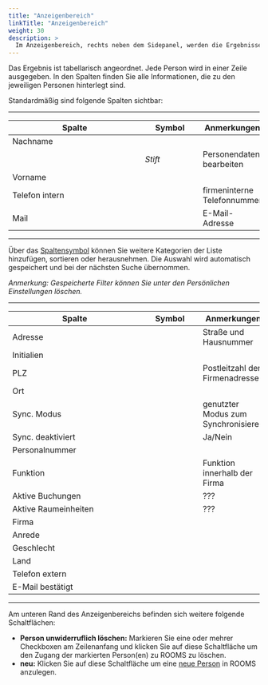 ```yaml
---
title: "Anzeigenbereich"
linkTitle: "Anzeigenbereich"
weight: 30
description: >
  Im Anzeigenbereich, rechts neben dem Sidepanel, werden die Ergebnisse Ihrer Suche in Listenform ausgegeben.
---
```

Das Ergebnis ist tabellarisch angeordnet. Jede Person wird in einer Zeile ausgegeben. In den Spalten finden Sie alle Informationen, die zu den jeweiligen Personen hinterlegt sind.  

<!-- Bilder Anzeigenbereich -->

Standardmäßig sind folgende Spalten sichtbar:

---
|<div style="width:250px">Spalte</div>|<div style="width:100px">Symbol</div>|Anmerkungen|
|---|---|---|
|Nachname|||
||_Stift_|Personendaten bearbeiten|
|Vorname|||
|Telefon intern||firmeninterne Telefonnummer|
|Mail||E-Mail-Adresse|
---

<!-- Stiftsymbol einfügen -->

Über das [Spaltensymbol](/Generell/Aplikationsaufbau/#2.1.Listenfunktion/Suchen) können Sie weitere Kategorien der Liste hinzufügen, sortieren oder  herausnehmen. 
Die Auswahl wird automatisch gespeichert und bei der nächsten Suche übernommen. 

*Anmerkung: Gespeicherte Filter können Sie unter den Persönlichen Einstellungen löschen.*

---
|<div style="width:250px">Spalte</div>|<div style="width:100px">Symbol</div>|Anmerkungen|
|---|---|---|
|Adresse||Straße und Hausnummer|
|Initialien|||
|PLZ||Postleitzahl der Firmenadresse|
|Ort|||
|Sync. Modus||genutzter Modus zum Synchronisieren|
|Sync. deaktiviert||Ja/Nein|
|Personalnummer|||
|Funktion||Funktion innerhalb der Firma|
|Aktive Buchungen||???|
|Aktive Raumeinheiten||???|
|Firma|||
|Anrede|||
|Geschlecht|||
|Land|||
|Telefon extern|||
|E-Mail bestätigt|||
---

Am unteren Rand des Anzeigenbereichs befinden sich weitere folgende Schaltflächen:

-  __Person unwiderruflich löschen:__ Markieren Sie eine oder mehrer Checkboxen am Zeilenanfang und klicken Sie auf diese Schaltfläche um den Zugang der markierten Person(en) zu ROOMS zu löschen.
-  __neu:__ Klicken Sie auf diese Schaltfläche um eine [neue Person](/Einstellungen/Person/) in ROOMS anzulegen.

<!-- Bild Schaltflächen -->
